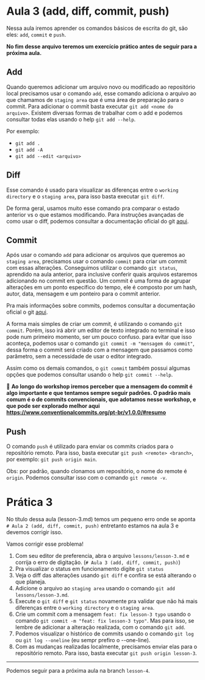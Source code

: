 # Aula 3 (add, diff, commit, push)

Nessa aula iremos aprender os comandos básicos de escrita do git, são eles: `add`, `commit` e `push`.

**No fim desse arquivo teremos um exercício prático antes de seguir para a próxima aula.**

## Add

Quando queremos adicionar um arquivo novo ou modificado ao repositório local precisamos usar o comando `add`, esse comando adiciona o arquivo ao que chamamos de `staging area` que é uma área de preparação para o commit.
Para adicionar o commit basta executar `git add <nome do arquivo>`.
Existem diversas formas de trabalhar com o add e podemos consultar todas elas usando o help `git add --help`.

Por exemplo:
  - `git add .`
  - `git add -A`
  - `git add --edit <arquivo>`


## Diff

Esse comando é usado para visualizar as diferenças entre o `working directory` e o `staging area`, para isso basta executar `git diff`.

De forma geral, usamos muito esse comando pra comparar o estado anterior vs  o que estamos modificando. Para instruções avançadas de como usar o diff, podemos consultar a documentação oficial do git [aqui](https://git-scm.com/book/pt-br/v2/Git-Essencial-Visualizando-Mudan%C3%A7as-no-Repository).

## Commit 

Após usar o comando `add` para adicionar os arquivos que queremos ao `staging area`, precisamos usar o comando `commit` para criar um commit com essas alterações. Conseguimos utilizar o comando `git status`, aprendido na aula anterior, para inclusive conferir quais arquivos estaremos adicionando no commit em questão.
Um commit é uma forma de agrupar alterações em um ponto específico do tempo, ele é composto por um hash, autor, data, mensagem e um ponteiro para o commit anterior. 

Pra mais informações sobre commits, podemos consultar a documentação oficial o git [aqui](https://git-scm.com/book/pt-br/v2/Git-Essencial-Gravando-Altera%C3%A7%C3%B5es-no-Reposit%C3%B3rio).

A forma mais simples de criar um commit, é utilizando o comando `git commit`. Porém, isso irá abrir um editor de texto integrado no terminal e isso pode num primeiro momento, ser um pouco confuso. para evitar que isso aconteça, podemos usar o comando `git commit -m "mensagem do commit"`, dessa forma o commit será criado com a mensagem que passamos como parâmetro, sem a necessidade de usar o editor integrado.

Assim como os demais comandos, o `git commit` também possui algumas opções que podemos consultar usando o help `git commit --help`.

🔎 **Ao longo do workshop iremos perceber que a mensagem do commit é algo importante e que tentamos sempre seguir padrões. O padrão mais comum é o de commits convencionais, que adotamos nesse workshop, e que pode ser explorado melhor aqui https://www.conventionalcommits.org/pt-br/v1.0.0/#resumo**


## Push

O comando `push` é utilizado para enviar os commits criados para o repositório remoto. Para isso, basta executar `git push <remote> <branch>`, por exemplo: `git push origin main`.

Obs: por padrão, quando clonamos um repositório, o nome do remote é `origin`. Podemos consultar isso com o comando `git remote -v`.

# Prática 3

No título dessa aula (lesson-3.md) temos um pequeno erro onde se aponta `# Aula 2 (add, diff, commit, push)` entretanto estamos na aula 3 e devemos corrigir isso.


Vamos corrigir esse problema!
1. Com seu editor de preferencia, abra o arquivo `lessons/lesson-3.md` e corrija o erro de digitação. (`# Aula 3 (add, diff, commit, push)`)
2. Pra visualizar o status em funcionamento digite `git status`
3. Veja o diff das alterações usando `git diff` e confira se está alterando o que planeja.
4. Adicione o arquivo ao `staging area` usando o comando `git add lessons/lesson-3.md`.
5. Execute o `git diff` e `git status` novamente pra validar que não há mais diferenças entre o `working directory` e o `staging area`.
6. Crie um commit com a mensagem `feat: fix lesson-3 typo` usando o comando `git commit -m "feat: fix lesson-3 typo"`. Mas para isso, se lembre de adicionar a alteração realizada, com o comando `git add`.
7. Podemos visualizar o histórico de commits usando o comando `git log` ou `git log --oneline` (eu sempr prefiro o --one-line).
8. Com as mudanças realizadas localmente, precisamos enviar elas para o repositório remoto. Para isso, basta executar `git push origin lesson-3`.

--- 

Podemos seguir para a próxima aula na branch `lesson-4`.
